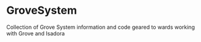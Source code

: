 # GroveSystem
Collection of Grove System information and code geared to wards working with Grove and Isadora
